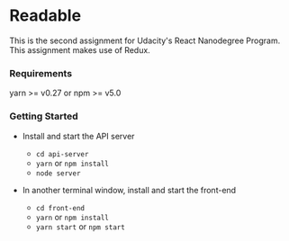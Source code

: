 # Readable

This is the second assignment for Udacity's React Nanodegree Program. This assignment makes use of Redux.

### Requirements
yarn >= v0.27 or npm >= v5.0

### Getting Started

* Install and start the API server
    - `cd api-server`
    - `yarn` or `npm install`
    - `node server`
    
* In another terminal window, install and start the front-end
    - `cd front-end`
    - `yarn` or `npm install`
    - `yarn start` or `npm start`
